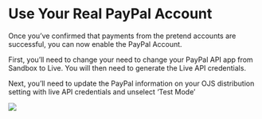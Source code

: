 # Use Your Real PayPal Account

Once you’ve confirmed that payments from the pretend accounts are successful, you can now enable the PayPal Account.

First,  you’ll need to change your need to change  your PayPal API app from Sandbox to Live. You will then need to generate the Live API credentials.

Next, you’ll need to update the PayPal information on your OJS distribution setting with live API credentials and unselect ‘Test Mode’

![](assets/Paypal-15.png)

